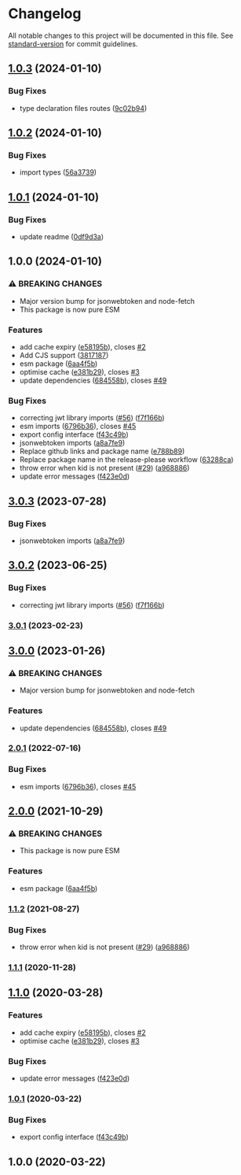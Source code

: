# Changelog

All notable changes to this project will be documented in this file. See [standard-version](https://github.com/conventional-changelog/standard-version) for commit guidelines.

## [1.0.3](https://github.com/modelical/azure-ad-jwt-verifier/compare/v1.0.2...v1.0.3) (2024-01-10)


### Bug Fixes

* type declaration files routes ([9c02b94](https://github.com/modelical/azure-ad-jwt-verifier/commit/9c02b941315e577d421c6bfeefd32b15e1a74c4b))

## [1.0.2](https://github.com/modelical/azure-ad-jwt-verifier/compare/v1.0.1...v1.0.2) (2024-01-10)


### Bug Fixes

* import types ([56a3739](https://github.com/modelical/azure-ad-jwt-verifier/commit/56a3739acfbd5bb1fc06653c3134fe735b39d16e))

## [1.0.1](https://github.com/modelical/azure-ad-jwt-verifier/compare/v1.0.0...v1.0.1) (2024-01-10)


### Bug Fixes

* update readme ([0df9d3a](https://github.com/modelical/azure-ad-jwt-verifier/commit/0df9d3a45ee9c415200a6a73b99ebec9f6d964ce))

## 1.0.0 (2024-01-10)


### ⚠ BREAKING CHANGES

* Major version bump for jsonwebtoken and node-fetch
* This package is now pure ESM

### Features

* add cache expiry ([e58195b](https://github.com/modelical/azure-ad-jwt-verifier/commit/e58195bc9e51357f96f88eee6a7331899f0d5369)), closes [#2](https://github.com/modelical/azure-ad-jwt-verifier/issues/2)
* Add CJS support ([3817187](https://github.com/modelical/azure-ad-jwt-verifier/commit/3817187cdfd80e6978b5f1d118e32c971382bc6f))
* esm package ([6aa4f5b](https://github.com/modelical/azure-ad-jwt-verifier/commit/6aa4f5bbd5a0c8b89ab5232a61b83536eedf8105))
* optimise cache ([e381b29](https://github.com/modelical/azure-ad-jwt-verifier/commit/e381b29e39e5630e98516b310eb06500ec436edd)), closes [#3](https://github.com/modelical/azure-ad-jwt-verifier/issues/3)
* update dependencies ([684558b](https://github.com/modelical/azure-ad-jwt-verifier/commit/684558b5bc30994fe871aa677050c546c5295de8)), closes [#49](https://github.com/modelical/azure-ad-jwt-verifier/issues/49)


### Bug Fixes

* correcting jwt library imports ([#56](https://github.com/modelical/azure-ad-jwt-verifier/issues/56)) ([f7f166b](https://github.com/modelical/azure-ad-jwt-verifier/commit/f7f166b43a032abe5be034f052242cade40c9d60))
* esm imports ([6796b36](https://github.com/modelical/azure-ad-jwt-verifier/commit/6796b36bbf3cda905bf18744f7f98bc09b0eafbb)), closes [#45](https://github.com/modelical/azure-ad-jwt-verifier/issues/45)
* export config interface ([f43c49b](https://github.com/modelical/azure-ad-jwt-verifier/commit/f43c49bd9e69eb41a3f0522a7a72b5753c1ee79d))
* jsonwebtoken imports ([a8a7fe9](https://github.com/modelical/azure-ad-jwt-verifier/commit/a8a7fe9b24f85269ee04abe5a6873d462e29a9de))
* Replace github links and package name ([e788b89](https://github.com/modelical/azure-ad-jwt-verifier/commit/e788b894251f8816eb0fc1fbfa632dceda259eaf))
* Replace package name in the release-please workflow ([63288ca](https://github.com/modelical/azure-ad-jwt-verifier/commit/63288ca7beec155d2f93354844129961f04efb11))
* throw error when kid is not present ([#29](https://github.com/modelical/azure-ad-jwt-verifier/issues/29)) ([a968886](https://github.com/modelical/azure-ad-jwt-verifier/commit/a968886a6bc0ae840c1ef6a32928b312e2f9ff46))
* update error messages ([f423e0d](https://github.com/modelical/azure-ad-jwt-verifier/commit/f423e0dc3c6790ab1c214f4e7546ffa14656099d))

## [3.0.3](https://github.com/justinlettau/azure-ad-verify-token/compare/v3.0.2...v3.0.3) (2023-07-28)


### Bug Fixes

* jsonwebtoken imports ([a8a7fe9](https://github.com/justinlettau/azure-ad-verify-token/commit/a8a7fe9b24f85269ee04abe5a6873d462e29a9de))

## [3.0.2](https://github.com/justinlettau/azure-ad-verify-token/compare/v3.0.1...v3.0.2) (2023-06-25)


### Bug Fixes

* correcting jwt library imports ([#56](https://github.com/justinlettau/azure-ad-verify-token/issues/56)) ([f7f166b](https://github.com/justinlettau/azure-ad-verify-token/commit/f7f166b43a032abe5be034f052242cade40c9d60))

### [3.0.1](https://github.com/justinlettau/azure-ad-verify-token/compare/v3.0.0...v3.0.1) (2023-02-23)

## [3.0.0](https://github.com/justinlettau/azure-ad-verify-token/compare/v2.0.1...v3.0.0) (2023-01-26)


### ⚠ BREAKING CHANGES

* Major version bump for jsonwebtoken and node-fetch

### Features

* update dependencies ([684558b](https://github.com/justinlettau/azure-ad-verify-token/commit/684558b5bc30994fe871aa677050c546c5295de8)), closes [#49](https://github.com/justinlettau/azure-ad-verify-token/issues/49)

### [2.0.1](https://github.com/justinlettau/azure-ad-verify-token/compare/v2.0.0...v2.0.1) (2022-07-16)


### Bug Fixes

* esm imports ([6796b36](https://github.com/justinlettau/azure-ad-verify-token/commit/6796b36bbf3cda905bf18744f7f98bc09b0eafbb)), closes [#45](https://github.com/justinlettau/azure-ad-verify-token/issues/45)

## [2.0.0](https://github.com/justinlettau/azure-ad-verify-token/compare/v1.1.2...v2.0.0) (2021-10-29)


### ⚠ BREAKING CHANGES

* This package is now pure ESM

### Features

* esm package ([6aa4f5b](https://github.com/justinlettau/azure-ad-verify-token/commit/6aa4f5bbd5a0c8b89ab5232a61b83536eedf8105))

### [1.1.2](https://github.com/justinlettau/azure-ad-verify-token/compare/v1.1.1...v1.1.2) (2021-08-27)


### Bug Fixes

* throw error when kid is not present ([#29](https://github.com/justinlettau/azure-ad-verify-token/issues/29)) ([a968886](https://github.com/justinlettau/azure-ad-verify-token/commit/a968886a6bc0ae840c1ef6a32928b312e2f9ff46))

### [1.1.1](https://github.com/justinlettau/azure-ad-verify-token/compare/v1.1.0...v1.1.1) (2020-11-28)

## [1.1.0](https://github.com/justinlettau/azure-ad-verify-token/compare/v1.0.1...v1.1.0) (2020-03-28)


### Features

* add cache expiry ([e58195b](https://github.com/justinlettau/azure-ad-verify-token/commit/e58195bc9e51357f96f88eee6a7331899f0d5369)), closes [#2](https://github.com/justinlettau/azure-ad-verify-token/issues/2)
* optimise cache ([e381b29](https://github.com/justinlettau/azure-ad-verify-token/commit/e381b29e39e5630e98516b310eb06500ec436edd)), closes [#3](https://github.com/justinlettau/azure-ad-verify-token/issues/3)


### Bug Fixes

* update error messages ([f423e0d](https://github.com/justinlettau/azure-ad-verify-token/commit/f423e0dc3c6790ab1c214f4e7546ffa14656099d))

### [1.0.1](https://github.com/justinlettau/azure-ad-verify-token/compare/v1.0.0...v1.0.1) (2020-03-22)


### Bug Fixes

* export config interface ([f43c49b](https://github.com/justinlettau/azure-ad-verify-token/commit/f43c49bd9e69eb41a3f0522a7a72b5753c1ee79d))

## 1.0.0 (2020-03-22)

